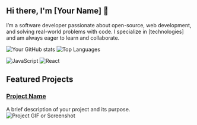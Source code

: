 ## Hi there, I'm [Your Name] 👋

I’m a software developer passionate about open-source, web development, and solving real-world problems with code. I specialize in [technologies] and am always eager to learn and collaborate.

![Your GitHub stats](https://github-readme-stats.vercel.app/api?username=Munendrakushwaha&show_icons=true&theme=radical)
![Top Languages](https://github-readme-stats.vercel.app/api/top-langs/?username=Munendrakushwaha&layout=compact)

![JavaScript](https://img.shields.io/badge/JavaScript-Expert-blue)
![React](https://img.shields.io/badge/React-Expert-green)

## Featured Projects

### [Project Name]([https://github.com/yourusername/project-name](https://github.com/Munendrakushwaha/events-backend))
A brief description of your project and its purpose.  
![Project GIF or Screenshot](https://yourprojectlink.com/demo.gif)

